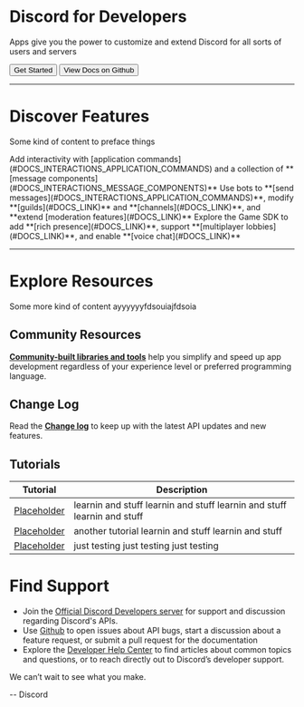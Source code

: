 # Discord for Developers

Apps give you the power to customize and extend Discord for all sorts of users and servers

<ButtonRow>
  <Button class="primary" href="#DOCS_INTERACTIONS_APPLICATION_COMMANDS">Get Started</Button>
  <Button href="https://github.com/discord/discord-api-docs">View Docs on Github</Button>
</ButtonRow>

---

# Discover Features

Some kind of content to preface things

<CardRow>
  <Card icon="slash">
    <Title>Interact</Title>
    Add interactivity with [application commands](#DOCS_INTERACTIONS_APPLICATION_COMMANDS) and a collection of **[message components](#DOCS_INTERACTIONS_MESSAGE_COMPONENTS)**
  </Card>
  <Card icon="sparkle">
    <Title>Customize</Title>
    Use bots to **[send messages](#DOCS_INTERACTIONS_APPLICATION_COMMANDS)**, modify **[guilds](#DOCS_LINK)** and **[channels](#DOCS_LINK)**, and **extend [moderation features](#DOCS_LINK)**
  </Card>
  <Card icon="gear">
    <Title>Integrate</Title>
    Explore the Game SDK to add **[rich presence](#DOCS_LINK)**, support **[multiplayer lobbies](#DOCS_LINK)**, and enable **[voice chat](#DOCS_LINK)**
  </Card>
</CardRow>

---

# Explore Resources

Some more kind of content ayyyyyyfdsouiajfdsoia

## Community Resources

**[Community-built libraries and tools](https://github.com/discord/discord-api-docs/issues)** help you simplify and speed up app development regardless of your experience level or preferred programming language.

## Change Log

Read the **[Change log](#DOCS_LINK)** to keep up with the latest API updates and new features.

## Tutorials

| Tutorial                            | Description                                                             |
| ----------------------------------- | ----------------------------------------------------------------------- |
| [Placeholder](#DOCS_TUTORIALS_TEST) | learnin and stuff learnin and stuff learnin and stuff learnin and stuff |
| [Placeholder](#DOCS_TUTORIALS_TEST) | another tutorial learnin and stuff learnin and stuff                    |
| [Placeholder](#DOCS_TUTORIALS_TEST) | just testing just testing just testing                                  |

# Find Support

- Join the [Official Discord Developers server](https://discord.gg/discord-developers) for support and discussion regarding Discord's APIs.
- Use [Github](https://github.com/discord/discord-api-docs/issues) to open issues about API bugs, start a discussion about a feature request, or submit a pull request for the documentation
- Explore the [Developer Help Center](https://support-dev.discord.com/hc/en-us) to find articles about common topics and questions, or to reach directly out to Discord’s developer support.

We can’t wait to see what you make.

-- Discord
